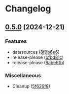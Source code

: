 # Changelog

## [0.5.0](https://github.com/next-gen-infrastructure/terraform-provider-pritunl/compare/v0.4.1...v0.5.0) (2024-12-21)


### Features

* datasources ([8f9b6e6](https://github.com/next-gen-infrastructure/terraform-provider-pritunl/commit/8f9b6e6fdfaab2fd43ff1a08aa6c299327122539))
* release-please ([bfbd81c](https://github.com/next-gen-infrastructure/terraform-provider-pritunl/commit/bfbd81c50d85d3d8b32ece11a29a0309bdb5f4ce))
* release-please ([8abe6fb](https://github.com/next-gen-infrastructure/terraform-provider-pritunl/commit/8abe6fb0ec56afc44c8f7e91607ad7fdcf1221bc))


### Miscellaneous

* Cleanup ([5f626f8](https://github.com/next-gen-infrastructure/terraform-provider-pritunl/commit/5f626f8b4b71d174d97e68f15349c1cb98d88fd0))

